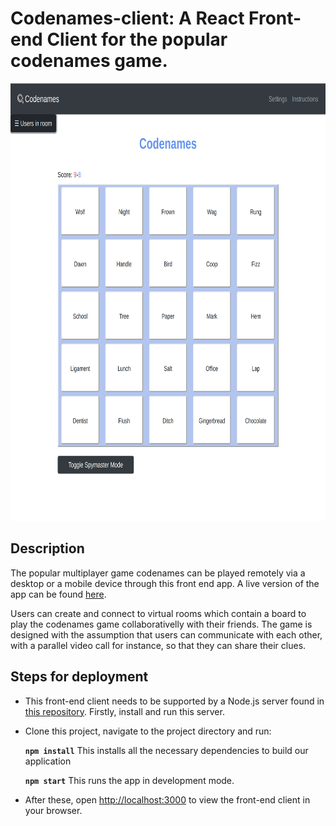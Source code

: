 # Codenames-client: A React Front-end Client for the popular codenames game.

<p align="center">
    <img src="./screenshots/room_screenshot.png" alt="" width="720em" height="700em">
</p >

## Description

The popular multiplayer game codenames can be played remotely via a desktop or a mobile device through this front end app. A live version of the app can be found [here](http://codenames-live.herokuapp.com/).

Users can create and connect to virtual rooms which contain a board to play the codenames game collaborativelly with their friends. The game is designed with the assumption that users can communicate with each other, with a parallel video call for instance, so that they can share their clues.

## Steps for deployment

- This front-end client needs to be supported by a Node.js server found in [this repository](https://github.com/StamatisKourkoutas/codenames_server). Firstly, install and run this server.
- Clone this project, navigate to the project directory and run:

    **`npm install`** This installs all the necessary dependencies to build our application
    
    **`npm start`** This runs the app in development mode.<br />

-  After these, open [http://localhost:3000](http://localhost:3000) to view the front-end client in your browser.
